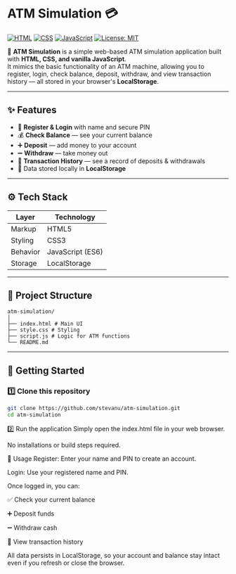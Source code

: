 # ATM Simulation 💳

[![HTML](https://img.shields.io/badge/HTML-5-orange?logo=html5)](https://developer.mozilla.org/docs/Web/HTML)
[![CSS](https://img.shields.io/badge/CSS-3-blue?logo=css3)](https://developer.mozilla.org/docs/Web/CSS)
[![JavaScript](https://img.shields.io/badge/JavaScript-ES6-yellow?logo=javascript)](https://developer.mozilla.org/docs/Web/JavaScript)
[![License: MIT](https://img.shields.io/badge/License-MIT-yellow.svg)](https://opensource.org/licenses/MIT)

🚀 **ATM Simulation** is a simple web-based ATM simulation application built with **HTML, CSS, and vanilla JavaScript**.  
It mimics the basic functionality of an ATM machine, allowing you to register, login, check balance, deposit, withdraw, and view transaction history — all stored in your browser's **LocalStorage**.

---

## ✨ Features

- 🔐 **Register & Login** with name and secure PIN
- 💰 **Check Balance** — see your current balance
- ➕ **Deposit** — add money to your account
- ➖ **Withdraw** — take money out
- 📝 **Transaction History** — see a record of deposits & withdrawals
- 💾 Data stored locally in **LocalStorage**

---

## ⚙️ Tech Stack

| Layer     | Technology         |
|-----------|--------------------|
| Markup    | HTML5              |
| Styling   | CSS3               |
| Behavior  | JavaScript (ES6)   |
| Storage   | LocalStorage       |

---

## 📂 Project Structure
```
atm-simulation/
│
├── index.html # Main UI
├── style.css # Styling
├── script.js # Logic for ATM functions
└── README.md
```

---

## 🚀 Getting Started

### 1️⃣ Clone this repository

```bash
git clone https://github.com/stevanu/atm-simulation.git
cd atm-simulation
```

2️⃣ Run the application
Simply open the index.html file in your web browser.

No installations or build steps required.

📝 Usage
Register: Enter your name and PIN to create an account.

Login: Use your registered name and PIN.

Once logged in, you can:

✅ Check your current balance

➕ Deposit funds

➖ Withdraw cash

📜 View transaction history

All data persists in LocalStorage, so your account and balance stay intact even if you refresh or close the browser.

